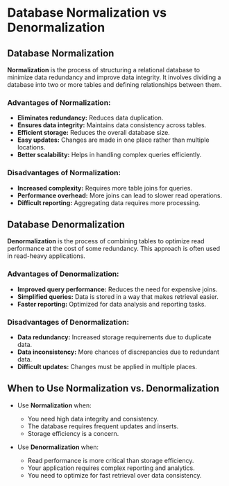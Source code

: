 # Database Normalization vs Denormalization

## Database Normalization
**Normalization** is the process of structuring a relational database to minimize data redundancy and improve data integrity. It involves dividing a database into two or more tables and defining relationships between them. 

### Advantages of Normalization:
- **Eliminates redundancy:** Reduces data duplication.
- **Ensures data integrity:** Maintains data consistency across tables.
- **Efficient storage:** Reduces the overall database size.
- **Easy updates:** Changes are made in one place rather than multiple locations.
- **Better scalability:** Helps in handling complex queries efficiently.

### Disadvantages of Normalization:
- **Increased complexity:** Requires more table joins for queries.
- **Performance overhead:** More joins can lead to slower read operations.
- **Difficult reporting:** Aggregating data requires more processing.

## Database Denormalization
**Denormalization** is the process of combining tables to optimize read performance at the cost of some redundancy. This approach is often used in read-heavy applications.

### Advantages of Denormalization:
- **Improved query performance:** Reduces the need for expensive joins.
- **Simplified queries:** Data is stored in a way that makes retrieval easier.
- **Faster reporting:** Optimized for data analysis and reporting tasks.

### Disadvantages of Denormalization:
- **Data redundancy:** Increased storage requirements due to duplicate data.
- **Data inconsistency:** More chances of discrepancies due to redundant data.
- **Difficult updates:** Changes must be applied in multiple places.

## When to Use Normalization vs. Denormalization
- Use **Normalization** when:
  - You need high data integrity and consistency.
  - The database requires frequent updates and inserts.
  - Storage efficiency is a concern.

- Use **Denormalization** when:
  - Read performance is more critical than storage efficiency.
  - Your application requires complex reporting and analytics.
  - You need to optimize for fast retrieval over data consistency.
